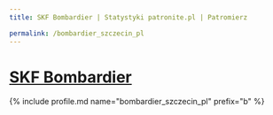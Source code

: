 ```yaml
---
title: SKF Bombardier | Statystyki patronite.pl | Patromierz

permalink: /bombardier_szczecin_pl
---
```


# [SKF Bombardier](https://patronite.pl/bombardier_szczecin_pl)

{% include profile.md name="bombardier_szczecin_pl" prefix="b" %}
